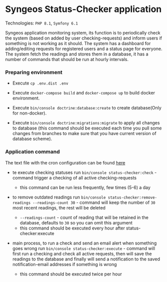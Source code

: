 # Syngeos Status-Checker application

Technologies: `PHP 8.1`, `Symfony 6.1`

Syngeos application monitoring system, its function is to periodically check the system (based on added by user checking-requests)
and inform users if something is not working as it should.
The system has a dashboard for adding/editing requests for registered users and a status page for everyone.
The system fetch the readings and stores them in a database, it has a number of commands that should be run at hourly intervals.


### Preparing environment

* Execute `cp .env.dist .env`

* Execute `docker-compose build` and `docker-compose up` to build docker environment.

* Execute `bin/console doctrine:database:create` to create database(Only for non-docker).

* Execute `bin/console doctrine:migrations:migrate` to
  apply all changes to database (this command should be executed each time you pull some changes from branches to make
  sure that you have current version of database scheme).

### Application command

The text file with the cron configuration can be found [here](./cron.txt) 

* te execute checking statuses
  run `bin/console status-checker:check` - command trigger a checking of all active checking-requests
    - this command can be run less frequently, few times (5-6) a day


* to remove outdated readings
  run `bin/console status-checker:remove-readings --readings-count 30` - command will keep the number of `30` most recent readings, the rest will be deleted
    - `--readings-count` - count of reading that will be retained in the database, defaults to `30` so you can omit this argument
    - this command should be executed every hour after status-checker:execute


* main process, to run a check and send an email alert when something goes wrong
  run `bin/console status-checker:execute` - command will first run a checking and check all active requests, 
  then will save the readings to the database and finally will send a notification to the saved notification-email addresses if something is wrong
    - this command should be executed twice per hour
